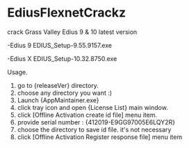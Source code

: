 # EdiusFlexnetCrackz
crack Grass Valley Edius 9 &amp; 10 latest version

-Edius 9
EDIUS_Setup-9.55.9157.exe

-Edius X
EDIUS_Setup-10.32.8750.exe


Usage.
1. go to {releaseVer} directory.
2. choose any directory you want :)
3. Launch {AppMaintainer.exe}
4. click tray icon and open {License List} main window.
5. click [Offline Activation create id file] menu item.
6. provide serial number : {412019-E9GG97005E6LQY2R}
7. choose the directory to save id file. it's not necessary
8. click [Offline Activation Register response file] menu item
